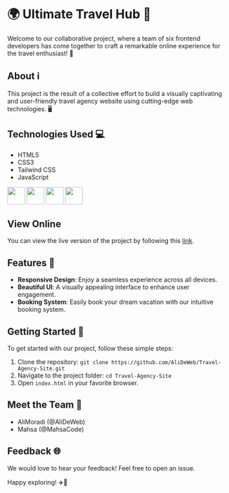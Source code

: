 # 🌍 Ultimate Travel Hub 🚀

Welcome to our collaborative project, where a team of six frontend developers has come together to craft a remarkable online experience for the travel enthusiast! 🌟

## About ℹ️

This project is the result of a collective effort to build a visually captivating and user-friendly travel agency website using cutting-edge web technologies. 🖥️

## Technologies Used 💻

- HTML5
- CSS3
- Tailwind CSS
- JavaScript

<img src="https://user-images.githubusercontent.com/25181517/192158954-f88b5814-d510-4564-b285-dff7d6400dad.png" width="40" height="40" /> <img src="https://user-images.githubusercontent.com/25181517/183898674-75a4a1b1-f960-4ea9-abcb-637170a00a75.png" width="40" height="40" /> <img src="https://user-images.githubusercontent.com/25181517/202896760-337261ed-ee92-4979-84c4-d4b829c7355d.png" width="40" height="40" /> <img src="https://user-images.githubusercontent.com/25181517/117447155-6a868a00-af3d-11eb-9cfe-245df15c9f3f.png" width="40" height="40" />

## View Online

You can view the live version of the project by following this [link](https://alideweb.github.io/Travel-Agency-Site/).

## Features 🌟

- **Responsive Design**: Enjoy a seamless experience across all devices.
- **Beautiful UI**: A visually appealing interface to enhance user engagement.
- **Booking System**: Easily book your dream vacation with our intuitive booking system.

## Getting Started 🚀

To get started with our project, follow these simple steps:

1. Clone the repository: `git clone https://github.com/AliDeWeb/Travel-Agency-Site.git`
2. Navigate to the project folder: `cd Travel-Agency-Site`
3. Open `index.html` in your favorite browser.

## Meet the Team 👥

- AliMoradi (@AliDeWeb)
- Mahsa (@MahsaCode)

## Feedback 🌐

We would love to hear your feedback! Feel free to open an issue.

Happy exploring! ✈️🌴
